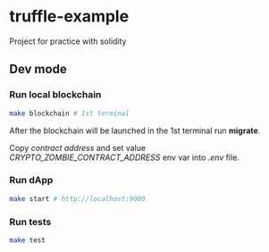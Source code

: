 # truffle-example

<p>Project for practice with solidity</p>

## Dev mode

### Run local blockchain

```bash
make blockchain # 1st terminal
```

<p>After the blockchain will be launched in the 1st terminal run <b>migrate</b>.</p>
<p>Copy <i>contract address</i> and set value <i>CRYPTO_ZOMBIE_CONTRACT_ADDRESS</i> env var into <i>.env</i> file.</p>

### Run dApp

```bash
make start # http://localhost:9000
```

### Run tests

```bash
make test
```
